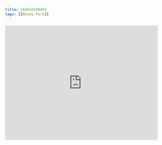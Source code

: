 ```yaml
---
title: 184916198493
tags: [[Abney Park]]
---
```

<iframe allow="accelerometer; autoplay; clipboard-write; encrypted-media; gyroscope; picture-in-picture" allowfullscreen="" frameborder="0" height="375" id="youtube_iframe" src="https://www.youtube.com/embed/pabdco_Fp3k?feature=oembed&amp;enablejsapi=1&amp;origin=https://safe.txmblr.com&amp;wmode=opaque" width="500"></iframe>